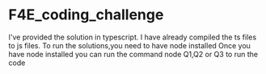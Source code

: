 # F4E_coding_challenge

I've provided the solution in typescript.
I have already compiled the ts files to js files.
To run the solutions,you need to have node  installed
Once you have node installed you can run the command node Q1,Q2 or Q3 to run the code 
